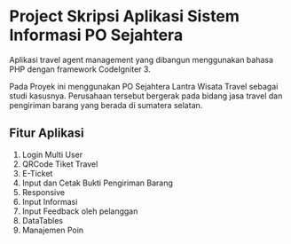 # Project Skripsi Aplikasi Sistem Informasi PO Sejahtera

Aplikasi travel agent management yang dibangun menggunakan bahasa PHP dengan framework CodeIgniter 3.

Pada Proyek ini menggunakan PO Sejahtera Lantra Wisata Travel sebagai studi kasusnya. Perusahaan tersebut bergerak pada bidang jasa travel dan pengiriman barang yang berada di sumatera selatan.

## Fitur Aplikasi

1. Login Multi User
2. QRCode Tiket Travel
3. E-Ticket
4. Input dan Cetak Bukti Pengiriman Barang
5. Responsive
6. Input Informasi
7. Input Feedback oleh pelanggan
8. DataTables 
9. Manajemen Poin 

